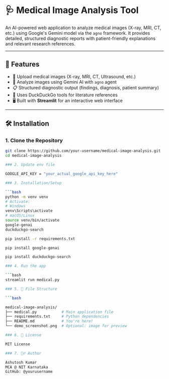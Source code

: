 # 🩺 Medical Image Analysis Tool

An AI-powered web application to analyze medical images (X-ray, MRI, CT, etc.) using Google's Gemini model via the `agno` framework. It provides detailed, structured diagnostic reports with patient-friendly explanations and relevant research references.

---

## 🚀 Features

- 📸 Upload medical images (X-ray, MRI, CT, Ultrasound, etc.)
- 🧠 Analyze images using Gemini AI with `agno` agent
- 📋 Structured diagnostic output (findings, diagnosis, patient summary)
- 🔎 Uses DuckDuckGo tools for literature references
- 🖥️ Built with **Streamlit** for an interactive web interface

---

## 🛠️ Installation

### 1. Clone the Repository

```bash
git clone https://github.com/your-username/medical-image-analysis.git
cd medical-image-analysis

### 2. Update env file

GOOGLE_API_KEY = "your_actual_google_api_key_here"

### 3. Installation/Setup

```bash
python -m venv venv
# Activate:
# Windows
venv\Scripts\activate
# macOS/Linux
source venv/bin/activate
google-genai
duckduckgo-search

pip install -r requirements.txt

pip install google-genai

pip install duckduckgo-search

### 4. Run the app

```bash
streamlit run medical.py

### 5. 📁 File Structure

```bash

medical-image-analysis/
├── medical.py           # Main application file
├── requirements.txt     # Python dependencies
├── README.md            # You're here!
└── demo_screenshot.png  # Optional: image for preview

### 6. 📜 License

MIT License

### 7. 🙋‍♂️ Author

Ashutosh Kumar
MCA @ NIT Karnataka
GitHub: @yourusername
